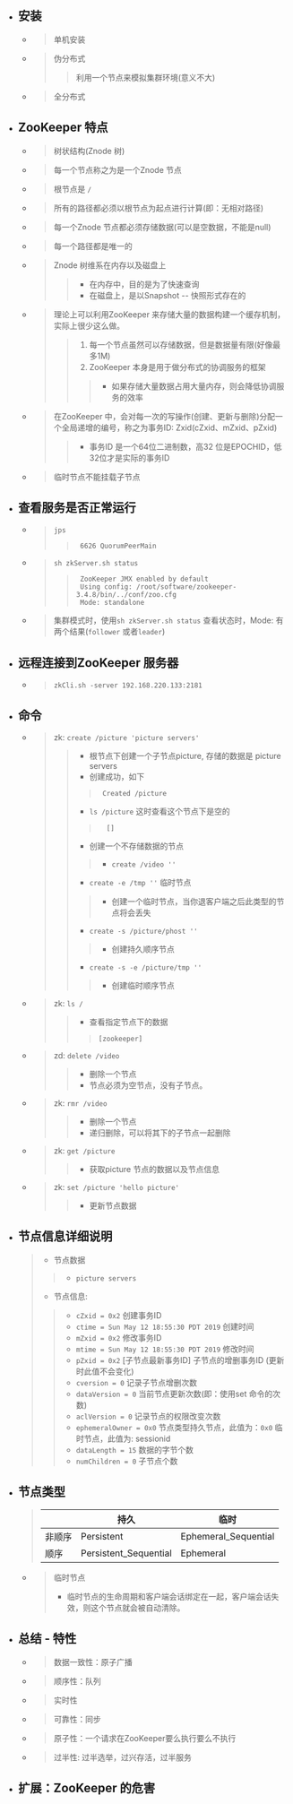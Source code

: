 

- ## 安装
    - > 单机安装
    - > 伪分布式
        >> 利用一个节点来模拟集群环境(意义不大)
    - > 全分布式

    
- ## ZooKeeper 特点
    - > 树状结构(Znode 树)
    - > 每一个节点称之为是一个Znode 节点
    - > 根节点是 `/`
    - > 所有的路径都必须以根节点为起点进行计算(即：无相对路径)
    - > 每一个Znode 节点都必须存储数据(可以是空数据，不能是null)
    - > 每一个路径都是唯一的
    - > Znode 树维系在内存以及磁盘上
        >> - 在内存中，目的是为了快速查询
        >> - 在磁盘上，是以Snapshot -- 快照形式存在的
    - > 理论上可以利用ZooKeeper 来存储大量的数据构建一个缓存机制，实际上很少这么做。
        >> 1. 每一个节点虽然可以存储数据，但是数据量有限(好像最多1M)
        >> 2. ZooKeeper 本身是用于做分布式的协调服务的框架
        >>> - 如果存储大量数据占用大量内存，则会降低协调服务的效率
    - > 在ZooKeeper 中，会对每一次的写操作(创建、更新与删除)分配一个全局递增的编号，称之为事务ID: Zxid(cZxid、mZxid、pZxid)
        >> - 事务ID 是一个64位二进制数，高32 位是EPOCHID，低32位才是实际的事务ID
    - > 临时节点不能挂载子节点


- ## 查看服务是否正常运行
    - > `jps `
        >>      6626 QuorumPeerMain
    - > `sh zkServer.sh status`
        >>      ZooKeeper JMX enabled by default
        >>      Using config: /root/software/zookeeper-3.4.8/bin/../conf/zoo.cfg
        >>      Mode: standalone
    - > 集群模式时，使用`sh zkServer.sh status` 查看状态时，Mode: 有两个结果(`follower` 或者`leader`)

- ## 远程连接到ZooKeeper 服务器
    - > `zkCli.sh -server 192.168.220.133:2181`


- ## 命令
    - > zk: `create /picture 'picture servers'`
        >> - 根节点下创建一个子节点picture, 存储的数据是 picture servers
        >> - 创建成功，如下
        >>>      Created /picture
        >> - `ls /picture` 这时查看这个节点下是空的
        >>>       []
        >> - 创建一个不存储数据的节点
        >>> - `create /video ''`
        >> - `create -e /tmp ''` 临时节点
        >>> - 创建一个临时节点，当你退客户端之后此类型的节点将会丢失
        >> - `create -s /picture/phost ''`
        >>> - 创建持久顺序节点
        >> - `create -s -e /picture/tmp ''`
        >>> - 创建临时顺序节点
    - > zk: `ls /`
        >> - 查看指定节点下的数据
        >>>     [zookeeper]
    - > zd: `delete /video`
        >> - 删除一个节点
        >> - 节点必须为空节点，没有子节点。
    - > zk: `rmr /video`
        >> - 删除一个节点
        >> - 递归删除，可以将其下的子节点一起删除
    - > zk: `get /picture`
        >> - 获取picture 节点的数据以及节点信息
    - > zk: `set /picture 'hello picture'`
        >> - 更新节点数据

- ## 节点信息详细说明
    > - 节点数据
    >> - `picture servers`
    > - 节点信息: 
    >> - `cZxid = 0x2`  创建事务ID
    >> - `ctime = Sun May 12 18:55:30 PDT 2019`  创建时间
    >> - `mZxid = 0x2`  修改事务ID
    >> - `mtime = Sun May 12 18:55:30 PDT 2019` 修改时间
    >> - `pZxid = 0x2`  [子节点最新事务ID] 子节点的增删事务ID (更新时此值不会变化)
    >> - `cversion = 0` 记录子节点增删次数
    >> - `dataVersion = 0`  当前节点更新次数(即：使用set 命令的次数)
    >> - `aclVersion = 0`  记录节点的权限改变次数
    >> - `ephemeralOwner = 0x0`   节点类型持久节点，此值为：`0x0` 临时节点，此值为: sessionid
    >> - `dataLength = 15`    数据的字节个数
    >> - `numChildren = 0`    子节点个数


- ## 节点类型

    > |           | 持久                      | 临时                          |
    > |  ----     | ---                       | ----                          |
    > | 非顺序    | Persistent                |  Ephemeral_Sequential         |
    > | 顺序      | Persistent_Sequential     | Ephemeral                     |

    - > 临时节点
        > - 临时节点的生命周期和客户端会话绑定在一起，客户端会话失效，则这个节点就会被自动清除。


- ##  总结 - 特性
    - > 数据一致性：原子广播
    - > 顺序性：队列
    - > 实时性
    - > 可靠性：同步
    - > 原子性：一个请求在ZooKeeper要么执行要么不执行
    - > 过半性: 过半选举，过兴存活，过半服务

- ## 扩展：ZooKeeper 的危害






